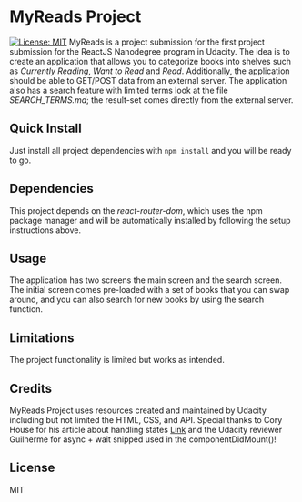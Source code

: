 # MyReads Project
[![License: MIT](https://img.shields.io/badge/license-MIT-blue.svg)](https://opensource.org/licenses/MIT)
MyReads is a project submission for the first project submission for the ReactJS Nanodegree program in Udacity. The idea is to create an application that allows you to categorize books into shelves such as *Currently Reading*, *Want to Read* and *Read*. Additionally, the application should be able to GET/POST data from an external server. The application also has a search feature with limited terms look at the file *SEARCH_TERMS.md*; the result-set comes directly from the external server.

## Quick Install

Just install all project dependencies with `npm install` and you will be ready to go.

## Dependencies

This project depends on the *react-router-dom*, which uses the npm package manager and will be automatically installed by following the setup instructions above.

## Usage

The application has two screens the main screen and the search screen. The initial screen comes pre-loaded with a set of books that you can swap around, and you can also search for new books by using the search function.

## Limitations

The project functionality is limited but works as intended.

## Credits

MyReads Project uses resources created and maintained by Udacity including but not limited the HTML, CSS, and API. Special thanks to Cory House for his article about handling states [Link](https://medium.freecodecamp.org/handling-state-in-react-four-immutable-approaches-to-consider-d1f5c00249d5) and the Udacity reviewer Guilherme for async + wait snipped used in the componentDidMount()!

## License

MIT

